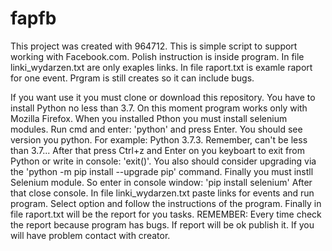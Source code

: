 # fapfb
This project was created with 964712. This is simple script to support working with Facebook.com. Polish instruction is inside program. In file linki_wydarzen.txt are only exaples links. In file raport.txt is examle raport for one event. Prgram is still creates so it can include bugs. 

If you want use it you must clone or download this repository.
You have to install Python no less than 3.7.
On this moment program works only with Mozilla Firefox.
When you installed Pthon you must install selenium modules. Run cmd and enter: 'python' and press Enter. You should see version you python. For example: Python 3.7.3. Remember, can't be less than 3.7... After that press Ctrl+z and Enter on you keyboart to exit from Python or write in console: 'exit()'.
You also should consider upgrading via the 'python -m pip install --upgrade pip' command.
Finally you must instll Selenium module. So enter in console window: 'pip install selenium'
After that close console.
In file linki_wydarzen.txt paste links for events and run program. Select option and follow the instructions of the program. Finally in file raport.txt will be the report for you tasks. 
REMEMBER: Every time check the report because program has bugs. If report will be ok publish it.
If you will have problem contact with creator.
